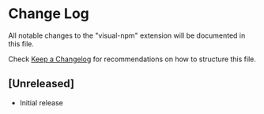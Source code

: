# Change Log

All notable changes to the "visual-npm" extension will be documented in this file.

Check [Keep a Changelog](http://keepachangelog.com/) for recommendations on how to structure this file.

## [Unreleased]

- Initial release